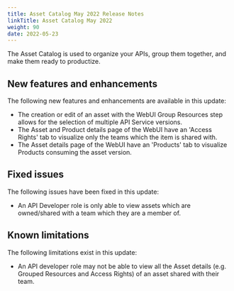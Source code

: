```yaml
---
title: Asset Catalog May 2022 Release Notes
linkTitle: Asset Catalog May 2022
weight: 90
date: 2022-05-23
---
```


The Asset Catalog is used to organize your APIs, group them together, and make them ready to productize.

## New features and enhancements

The following new features and enhancements are available in this update:

* The creation or edit of an asset with the WebUI Group Resources step allows for the selection of multiple API Service versions. 
* The Asset and Product details page of the WebUI have an 'Access Rights' tab to visualize only the teams which the item is shared with.
* The Asset details page of the WebUI have an 'Products' tab to visualize Products consuming the asset version.

## Fixed issues

The following issues have been fixed in this update:

* An API Developer role is only able to view assets which are owned/shared with a team which they are a member of.

## Known limitations

The following limitations exist in this update:

* An API developer role may not be able to view all the Asset details (e.g. Grouped Resources and Access Rights) of an asset shared with their team.
